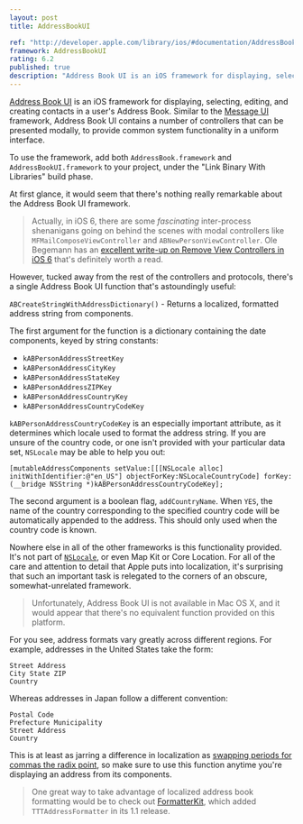 ```yaml
---
layout: post
title: AddressBookUI

ref: "http://developer.apple.com/library/ios/#documentation/AddressBookUI/Reference/AddressBookUI_Framework/_index.html"
framework: AddressBookUI
rating: 6.2
published: true
description: "Address Book UI is an iOS framework for displaying, selecting, editing, and creating contacts in a user's Address Book. Similar to the Message UI framework, Address Book UI contains a number of controllers that can be presented modally, to provide common system functionality in a uniform interface."
---
```


[Address Book UI](http://developer.apple.com/library/ios/#documentation/AddressBookUI/Reference/AddressBookUI_Framework/_index.html) is an iOS framework for displaying, selecting, editing, and creating contacts in a user's Address Book. Similar to the [Message UI](http://developer.apple.com/library/ios/#documentation/MessageUI/Reference/MessageUI_Framework_Reference/_index.html) framework, Address Book UI contains a number of controllers that can be presented modally, to provide common system functionality in a uniform interface.

To use the framework, add both `AddressBook.framework` and `AddressBookUI.framework` to your project, under the "Link Binary With Libraries" build phase.

At first glance, it would seem that there's nothing really remarkable about the Address Book UI framework.

> Actually, in iOS 6, there are some _fascinating_ inter-process shenanigans going on behind the scenes with modal controllers like `MFMailComposeViewController` and `ABNewPersonViewController`. Ole Begemann has an [excellent write-up on Remove View Controllers in iOS 6](http://oleb.net/blog/2012/10/remote-view-controllers-in-ios-6/) that's definitely worth a read.

However, tucked away from the rest of the controllers and protocols, there's a single Address Book UI function that's astoundingly useful:

`ABCreateStringWithAddressDictionary()` - Returns a localized, formatted address string from components.

The first argument for the function is a dictionary containing the date components, keyed by string constants:

- `kABPersonAddressStreetKey`
- `kABPersonAddressCityKey`
- `kABPersonAddressStateKey`
- `kABPersonAddressZIPKey`
- `kABPersonAddressCountryKey`
- `kABPersonAddressCountryCodeKey`

`kABPersonAddressCountryCodeKey` is an especially important attribute, as it determines which locale used to format the address string. If you are unsure of the country code, or one isn't provided with your particular data set, `NSLocale` may be able to help you out: 

    [mutableAddressComponents setValue:[[[NSLocale alloc] initWithIdentifier:@"en_US"] objectForKey:NSLocaleCountryCode] forKey:(__bridge NSString *)kABPersonAddressCountryCodeKey];

The second argument is a boolean flag, `addCountryName`. When `YES`, the name of the country corresponding to the specified country code will be automatically appended to the address. This should only used when the country code is known.

Nowhere else in all of the other frameworks is this functionality provided. It's not part of [`NSLocale`](http://nshipster.com/nslocale/), or even Map Kit or Core Location. For all of the care and attention to detail that Apple puts into localization, it's surprising that such an important task is relegated to the corners of an obscure, somewhat-unrelated framework.

> Unfortunately, Address Book UI is not available in Mac OS X, and it would appear that there's no equivalent function provided on this platform.

For you see, address formats vary greatly across different regions. For example, addresses in the United States take the form:

    Street Address
    City State ZIP
    Country

Whereas addresses in Japan follow a different convention:

    Postal Code
    Prefecture Municipality
    Street Address
    Country

This is at least as jarring a difference in localization as [swapping periods for commas the radix point](http://en.wikipedia.org/wiki/Decimal_mark#Hindu.E2.80.93Arabic_numeral_system), so make sure to use this function anytime you're displaying an address from its components.

> One great way to take advantage of localized address book formatting would be to check out [FormatterKit](https://github.com/mattt/FormatterKit), which added `TTTAddressFormatter` in its 1.1 release.
